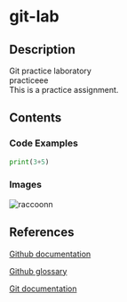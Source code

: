 <h1>git-lab</h1>

<h2>Description</h2>
Git practice laboratory<br>
practiceee<br>
This is a practice assignment.

<h2>Contents</h2>

<h3>Code Examples</h3>

```python 
print(3+5)
```


<h3>Images</h3>

![raccoonn](https://github.com/Denzeel/git-lab/assets/88594620/6605f0f9-713b-49e3-b4dd-d8a72a3129e3)


<h2>References</h2>

[Github documentation](https://docs.github.com/en)

[Github glossary](https://docs.github.com/en/get-started/learning-about-github/github-glossary)

[Git documentation](https://git-scm.com/doc)



